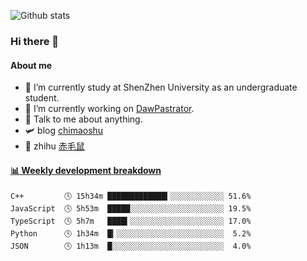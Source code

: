 ![Github stats](https://github-readme-stats.vercel.app/api?username=chimaoshu&show_icons=true&theme=cobalt)

### Hi there 👋

#### About me

- 🏫 I’m currently study at ShenZhen University as an undergraduate student.
- 🔭 I’m currently working on [DawPastrator](https://github.com/DawPastrator/server).
- 💬 Talk to me about anything.
- 🛩️ blog  [chimaoshu](https://www.chimaoshu.top)
- 🎯 zhihu  [赤毛鼠](https://www.zhihu.com/people/chi-mao-shu-53/)

<!-- waka-box start -->
#### <a href="https://gist.github.com/e235103f6d3ace58395a9ff863c34467" target="_blank">📊 Weekly development breakdown</a>
```text
C++         🕓 15h34m █████████████▍░░░░░░░░░░░░ 51.6%
JavaScript  🕓 5h53m  █████░░░░░░░░░░░░░░░░░░░░░ 19.5%
TypeScript  🕓 5h7m   ████▍░░░░░░░░░░░░░░░░░░░░░ 17.0%
Python      🕓 1h34m  █▎░░░░░░░░░░░░░░░░░░░░░░░░  5.2%
JSON        🕓 1h13m  █░░░░░░░░░░░░░░░░░░░░░░░░░  4.0%
```
<!-- Powered by https://github.com/YouEclipse/waka-box-go . -->
<!-- waka-box end -->
